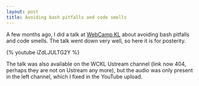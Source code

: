 ```yaml
---
layout: post
title: Avoiding bash pitfalls and code smells
---
```


A few months ago, I did a talk at [WebCamp KL][wckl] about avoiding bash
pitfalls and code smells. The talk went down very well, so here it is for
posterity.


{% youtube iZdLJULTG2Y %}

The talk was also available on the WCKL Ustream channel (link now 404, perhaps
they are not on Ustream any more), but the audio was only present in the left
channel, which I fixed in the YouTube upload.

[wckl]: http://webcamp.my
